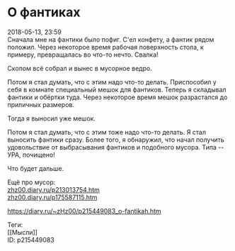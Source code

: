 О фантиках
===========

   
 2018-05-13, 23:59   
  Сначала мне на фантики было пофиг. С'ел конфету, а фантик рядом положил. Через некоторое время рабочая поверхность стола, к примеру, превращалась во что-то нечто. Свалка!   
   
 Скопом всё собрал и вынес в мусорное ведро.   
   
 Потом я стал думать, что с этим надо что-то делать. Приспособил у себя в комнате специальный мешок для фантиков. Теперь я складывал фантики и обёртки туда. Через некоторое время мешок разрастался до приличных размеров.   
   
 Тогда я выносил уже мешок.   
   
 Потом я стал думать, что с этим тоже надо что-то делать. Я стал выносить фантики сразу. Более того, я обнаружил, что начал получить удовольствие от выбрасывания фантиков и подобного мусора. Типа -- УРА, почищено!   
   
 Что будет дальше.   
   
 Ещё про мусор:   
  [zhz00.diary.ru/p213013754.htm](Об%20обёртке)    
  [zhz00.diary.ru/p175587115.htm](О%20мусоре)    
    
 <https://diary.ru/~zHz00/p215449083_o-fantikah.htm>   
   
 Теги:   
 [[Мысли]]   
 ID: p215449083
